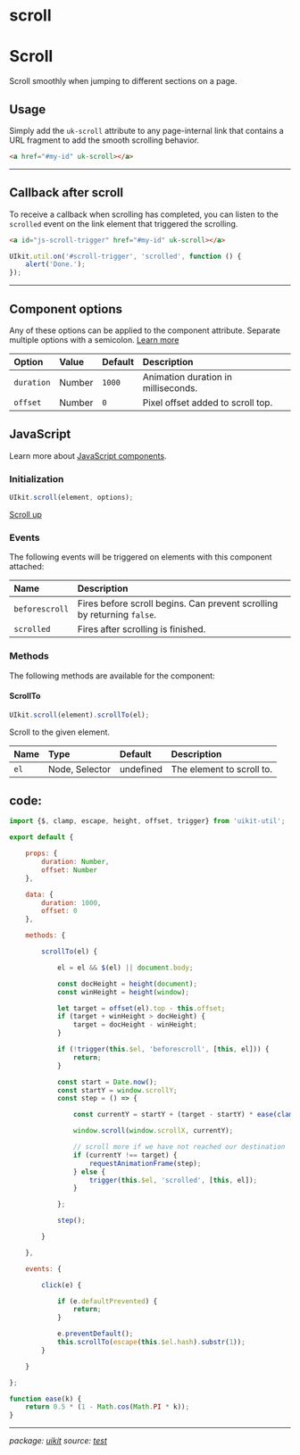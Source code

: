 # scroll

# Scroll

Scroll smoothly when jumping to different sections on a page.

## Usage

Simply add the `uk-scroll` attribute to any page-internal link that contains a URL fragment to add the smooth scrolling behavior.

~~~html
<a href="#my-id" uk-scroll></a>
~~~

* * *

## Callback after scroll

To receive a callback when scrolling has completed, you can listen to the `scrolled` event on the link element that triggered the scrolling.

~~~html
<a id="js-scroll-trigger" href="#my-id" uk-scroll></a>
~~~

~~~js
UIkit.util.on('#scroll-trigger', 'scrolled', function () {
    alert('Done.');
});
~~~

* * *

## Component options

Any of these options can be applied to the component attribute. Separate multiple options with a semicolon. [Learn more](javascript.md#component-configuration)

<table><thead><tr><th style="text-align:left">Option</th><th style="text-align:left">Value</th><th style="text-align:left">Default</th><th style="text-align:left">Description</th></tr></thead><tbody><tr><td style="text-align:left"><code>duration</code></td><td style="text-align:left">Number</td><td style="text-align:left"><code>1000</code></td><td style="text-align:left">Animation duration in milliseconds.</td></tr><tr><td style="text-align:left"><code>offset</code></td><td style="text-align:left">Number</td><td style="text-align:left"><code>0</code></td><td style="text-align:left">Pixel offset added to scroll top.</td></tr></tbody></table>

## JavaScript

Learn more about [JavaScript components](javascript.md#programmatic-use).

### Initialization

~~~js
UIkit.scroll(element, options);
~~~

[Scroll up](#top)

### Events

The following events will be triggered on elements with this component attached:

<table><thead><tr><th style="text-align:left">Name</th><th style="text-align:left">Description</th></tr></thead><tbody><tr><td style="text-align:left"><code>beforescroll</code></td><td style="text-align:left">Fires before scroll begins. Can prevent scrolling by returning <code>false</code>.</td></tr><tr><td style="text-align:left"><code>scrolled</code></td><td style="text-align:left">Fires after scrolling is finished.</td></tr></tbody></table>

### Methods

The following methods are available for the component:

#### ScrollTo

~~~js
UIkit.scroll(element).scrollTo(el);
~~~

Scroll to the given element.

<table><thead><tr><th style="text-align:left">Name</th><th style="text-align:left">Type</th><th style="text-align:left">Default</th><th style="text-align:left">Description</th></tr></thead><tbody><tr><td style="text-align:left"><code>el</code></td><td style="text-align:left">Node, Selector</td><td style="text-align:left">undefined</td><td style="text-align:left">The element to scroll to.</td></tr></tbody></table>

## code:

~~~javascript
import {$, clamp, escape, height, offset, trigger} from 'uikit-util';

export default {

    props: {
        duration: Number,
        offset: Number
    },

    data: {
        duration: 1000,
        offset: 0
    },

    methods: {

        scrollTo(el) {

            el = el && $(el) || document.body;

            const docHeight = height(document);
            const winHeight = height(window);

            let target = offset(el).top - this.offset;
            if (target + winHeight > docHeight) {
                target = docHeight - winHeight;
            }

            if (!trigger(this.$el, 'beforescroll', [this, el])) {
                return;
            }

            const start = Date.now();
            const startY = window.scrollY;
            const step = () => {

                const currentY = startY + (target - startY) * ease(clamp((Date.now() - start) / this.duration));

                window.scroll(window.scrollX, currentY);

                // scroll more if we have not reached our destination
                if (currentY !== target) {
                    requestAnimationFrame(step);
                } else {
                    trigger(this.$el, 'scrolled', [this, el]);
                }

            };

            step();

        }

    },

    events: {

        click(e) {

            if (e.defaultPrevented) {
                return;
            }

            e.preventDefault();
            this.scrollTo(escape(this.$el.hash).substr(1));
        }

    }

};

function ease(k) {
    return 0.5 * (1 - Math.cos(Math.PI * k));
}

~~~

* * *

_package: [uikit](uikit.md)_ _source: [test](https://github.com/git+https://github.com/uikit/uikit.git/tree/master/undefined/./src/js/core/scroll.js)_
